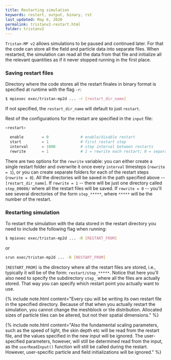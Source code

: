 ```yaml
---
title: Restarting simulation
keywords: restart, output, binary, rst
last_updated: May 6, 2020
permalink: tristanv2-restart.html
folder: tristanv2
---
```


`Tristan-MP v2` allows simulations to be paused and continued later. For that the code can store all the field and particle data into separate files. When restarted, the simulation can read all the data from that file and initialize all the relevant quantities as if it never stopped running in the first place.

### Saving restart files

Directory where the code stores all the restart finales in binary format is specified at runtime with the flag `-r`:

```bash
$ mpiexec exec/tristan-mp2d ... -r [restart_dir_name]
```

If not specified, the `restart_dir_name` will default to just `restart`.

Rest of the configurations for the restart are specified in the `input` file:

```python
<restart>

  enable        = 0              # enable/disable restart
  start         = 1              # first restart step
  interval      = 1000           # step interval between restarts
  rewrite       = 1              # 1 = rewrite each restart; 0 = separate restart each time
```

There are two options for the `rewrite` variable: you can either create a single restart folder and overwrite it once every `interval` timesteps (`rewrite = 1`), or you can create separate folders for each of the restart steps (`rewrite = 0`). All the directories will be saved in the path specified above -- `[restart_dir_name]`. If `rewrite = 1` -- there will be just one directory called `step_00000/` where all the restart files will be saved. If `rewrite = 0` -- you'll see several directories of the form `step_*****`, where `*****` will be the number of the restart.

### Restarting simulation

To restart the simulation with the data stored in the restart directory you need to include the following flag when running:

```bash
$ mpiexec exec/tristan-mp2d ... -R [RESTART_FROM]
```

or

```bash
srun exec/tristan-mp2d ... -R [RESTART_FROM]

```

`[RESTART_FROM]` is the directory where all the restart files are stored, i.e., typically it will be of the form: `restart/step_*****`. Notice that here you'll also need to specify the subdirectory `step_` where all the files are actually stored. That way you can specify which restart point you actually want to use.

{% include note.html content="Every cpu will be writing its own restart file in the specified directory. Because of that when you actually restart the simulation, you cannot change the meshblock or tile distribution. Allocated sizes of particle tiles can be altered, but not their spatial dimensions." %}

{% include note.html content="Also the fundamental scaling parameters, such as the speed of light, the skin depth etc will be read from the restart file, and the values specified in the new input will be ignored. The user-specified parameters, however, will still be determined read from the input, as the `userReadInput()` function will still be called during the restart. However, user-specific particle and field initializations will be ignored." %}
